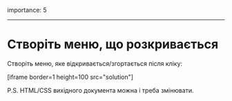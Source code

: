 importance: 5

---

# Створіть меню, що розкривається

Створіть меню, яке відкривається/згортається після кліку:

[iframe border=1 height=100 src="solution"]

P.S. HTML/CSS вихідного документа можна і треба змінювати.
